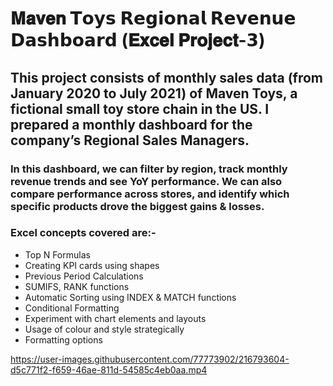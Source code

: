 # 𝐌𝐚𝐯𝐞𝐧 𝗧𝗼𝘆𝘀 𝗥𝗲𝗴𝗶𝗼𝗻𝗮𝗹 𝗥𝗲𝘃𝗲𝗻𝘂𝗲 𝗗𝗮𝘀𝗵𝗯𝗼𝗮𝗿𝗱 (𝐄𝐱𝐜𝐞𝐥 𝐏𝐫𝐨𝐣𝐞𝐜𝐭-𝟯)

## This project consists of monthly sales data (from January 2020 to July 2021) of Maven Toys, a fictional small toy store chain in the US. I prepared a monthly dashboard for the company’s Regional Sales Managers. 

### In this dashboard, we can filter by region, track monthly revenue trends and see YoY performance. We can also compare performance across stores, and identify which specific products drove the biggest gains & losses. 

### Excel concepts covered are:- 
* Top N Formulas
* Creating KPI cards using shapes
* Previous Period Calculations
* SUMIFS, RANK functions
* Automatic Sorting using INDEX & MATCH functions
* Conditional Formatting
* Experiment with chart elements and layouts
* Usage of colour and style strategically
* Formatting options 



https://user-images.githubusercontent.com/77773902/216793604-d5c771f2-f659-46ae-811d-54585c4eb0aa.mp4


